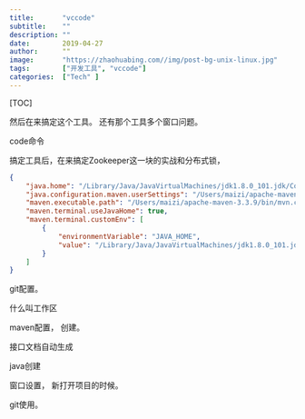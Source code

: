 ```yaml
---
title:       "vccode"
subtitle:    ""
description: ""
date:        2019-04-27
author:      ""
image:       "https://zhaohuabing.com//img/post-bg-unix-linux.jpg"
tags:        ["开发工具", "vccode"]
categories:  ["Tech" ]
---
```


[TOC]



 

然后在来搞定这个工具。 还有那个工具多个窗口问题。 

 code命令

 搞定工具后，在来搞定Zookeeper这一块的实战和分布式锁，

 

```json
{
    "java.home": "/Library/Java/JavaVirtualMachines/jdk1.8.0_101.jdk/Contents/Home",
    "java.configuration.maven.userSettings": "/Users/maizi/apache-maven-3.3.9/conf/settings.xml",
    "maven.executable.path": "/Users/maizi/apache-maven-3.3.9/bin/mvn.cmd",
    "maven.terminal.useJavaHome": true,
    "maven.terminal.customEnv": [
        {
            "environmentVariable": "JAVA_HOME",
            "value": "/Library/Java/JavaVirtualMachines/jdk1.8.0_101.jdk/Contents/Home"
        }
    ]
}
```



git配置。

什么叫工作区

maven配置， 创建。 

接口文档自动生成

java创建  

窗口设置， 新打开项目的时候。

git使用。 















